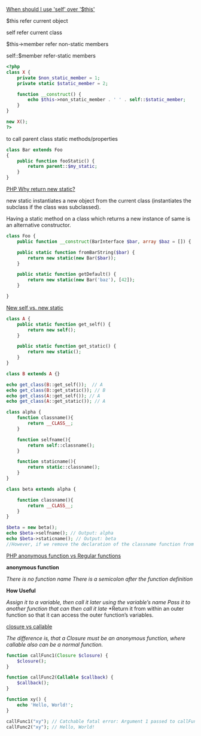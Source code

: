 [When should I use 'self' over '$this'](https://stackoverflow.com/questions/151969/when-should-i-use-self-over-this)

 $this refer current object

 self refer current class
 
 $this->member refer non-static members
 
 self::$member refer-static members

```php
<?php
class X {
    private $non_static_member = 1;
    private static $static_member = 2;

    function __construct() {
        echo $this->non_static_member . ' ' . self::$static_member;
    }
}

new X();
?>
```

to call parent class static methods/properties
```php
class Bar extends Foo
{
    public function fooStatic() {
        return parent::$my_static;
    }
}
```

[PHP Why return new static? ](https://stackoverflow.com/questions/37460592/why-return-new-static-php)

new static instantiates a new object from the current class (instantiates the subclass if the class was subclassed).

Having a static method on a class which returns a new instance of same is an alternative constructor.
```php
class Foo {
    public function __construct(BarInterface $bar, array $baz = []) { ... }

    public static function fromBarString($bar) {
        return new static(new Bar($bar));
    }

    public static function getDefault() {
        return new static(new Bar('baz'), [42]);
    }

}
```
[New self vs. new static](https://stackoverflow.com/questions/5197300/new-self-vs-new-static)

```php
class A {
    public static function get_self() {
        return new self();
    }

    public static function get_static() {
        return new static();
    }
}

class B extends A {}

echo get_class(B::get_self());  // A
echo get_class(B::get_static()); // B
echo get_class(A::get_self()); // A
echo get_class(A::get_static()); // A
```

```php
class alpha {
    function classname(){
        return __CLASS__;
    }

    function selfname(){
        return self::classname();
    }

    function staticname(){
        return static::classname();
    }
}

class beta extends alpha {

    function classname(){
        return __CLASS__;
    }
}

$beta = new beta();
echo $beta->selfname(); // Output: alpha
echo $beta->staticname(); // Output: beta
//However, if we remove the declaration of the classname function from the beta class, we get 'alphaalpha' as the result.
```

[PHP anonymous function vs Regular functions](https://www.elated.com/php-anonymous-functions/)

**anonymous function**

*There is no function name*
*There is a semicolon after the function definition*

**How Useful**

*Assign it to a variable, then call it later using the variable’s name*
*Pass it to another function that can then call it late*
*Return it from within an outer function so that it can access the outer function’s variables.

[closure vs callable](https://stackoverflow.com/questions/29730720/type-hinting-difference-between-closure-and-callable/40942212#40942212)

*The difference is, that a Closure must be an anonymous function, where callable also can be a normal function.*

```php
function callFunc1(Closure $closure) {
    $closure();
}

function callFunc2(Callable $callback) {
    $callback();
}

function xy() {
    echo 'Hello, World!';
}

callFunc1("xy"); // Catchable fatal error: Argument 1 passed to callFunc1() must be an instance of Closure, string given
callFunc2("xy"); // Hello, World!
```